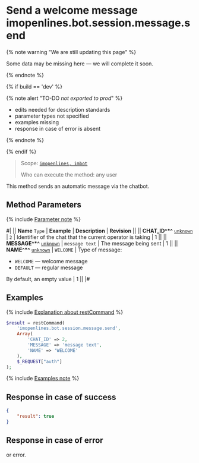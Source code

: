 # Send a welcome message imopenlines.bot.session.message.send

{% note warning "We are still updating this page" %}

Some data may be missing here — we will complete it soon.

{% endnote %}

{% if build == 'dev' %}

{% note alert "TO-DO _not exported to prod_" %}

- edits needed for description standards
- parameter types not specified
- examples missing
- response in case of error is absent

{% endnote %}

{% endif %}

> Scope: [`imopenlines, imbot`](../../../scopes/permissions.md)
>
> Who can execute the method: any user

This method sends an automatic message via the chatbot.

## Method Parameters

{% include [Parameter note](../../../../_includes/required.md) %}

#|
|| **Name**
`Type` | **Example** | **Description** | **Revision** ||
|| **CHAT_ID^*^**
[`unknown`](../../../data-types.md) | `2` | Identifier of the chat that the current operator is taking | 1 ||
|| **MESSAGE^*^**
[`unknown`](../../../data-types.md) | `message text` | The message being sent | 1 ||
|| **NAME^*^**
[`unknown`](../../../data-types.md) | `WELCOME` | Type of message:
- `WELCOME` — welcome message
- `DEFAULT` — regular message
 
By default, an empty value | 1 ||
|#

## Examples

{% include [Explanation about restCommand](../../../chat-bots/_includes/rest-command.md) %}

```php
$result = restCommand(
    'imopenlines.bot.session.message.send',
    Array(
        'CHAT_ID' => 2,
        'MESSAGE' => 'message text',
        'NAME' => 'WELCOME'
    ),
    $_REQUEST["auth"]
);
```

{% include [Examples note](../../../../_includes/examples.md) %}

## Response in case of success

```json
{
    "result": true
}
```

## Response in case of error

or error.